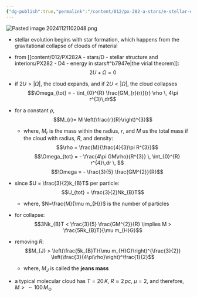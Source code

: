 ```yaml
---
{"dg-publish":true,"permalink":"/content/012/px-282-a-stars/e-stellar-evolution/px-282-e1a-star-formation/","created":"2024-11-25T10:50:32.000+00:00","updated":"2024-12-03T10:05:59.535+00:00"}
---
```


![Pasted image 20241121102048.png](/img/user/pics/Pasted%20image%2020241121102048.png)
- stellar evolution begins with star formation, which happens from the gravitational collapse of clouds of material
- from [[content/012/PX282A - stars/D - stellar structure and interiors/PX282 - D4 - energy in stars#^b7947e\|the virial theorem]]: 
$$2U + \Omega = 0$$
- if $2U > |\Omega|$, the cloud expands, and if $2U < |\Omega|$, the cloud collapses
$$\Omega_{tot} = - \int_{0}^{R} \frac{GM_{r}(r)}{r} \rho \, 4\pi r^{3}\,dr$$
- for a constant $\rho$, 
$$M_{r}= M \left(\frac{r}{R}\right)^{3}$$
	- where, $M_{r}$ is the mass within the radius, $r$, and $M$ us the total mass if the cloud with radius, $R$, and density: 
	$$\rho = \frac{M}{\frac{4}{3}\pi R^{3}}$$
$$\Omega_{tot} = - \frac{4\pi GM\rho}{R^{3}} \, \int_{0}^{R}  r^{4}\,dr \, $$
$$\Omega = - \frac{3}{5} \frac{GM^{2}}{R}$$
- since $U = \frac{3}{2}k_{B}T$ per particle:
$$U_{tot} = \frac{3}{2}Nk_{B}T$$
	- where, $N=\frac{M}{\mu m_{H}}$ is the number of particles
- for collapse: 
$$3Nk_{B}T  < \frac{3}{5} \frac{GM^{2}}{R} \implies M > \frac{5Rk_{B}T}{\mu m_{H}G}$$
- removing $R:$ 
$$M_{J} > \left(\frac{5k_{B}T}{\mu m_{H}G}\right)^{\frac{3}{2}} \left(\frac{3}{4\pi\rho}\right)^\frac{1}{2}$$
	- where, $M_{J}$ is called the **jeans mass**

- a typical molecular cloud has $T=20\,K$, $R\approx 2\,pc$, $\mu=2$, and therefore, $M> \sim100\,M_{\odot}$
